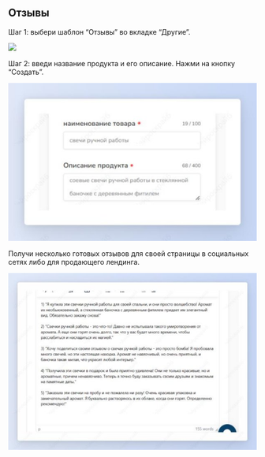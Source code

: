 ﻿ ## Отзывы

Шаг 1: выбери шаблон “Отзывы” во вкладке “Другие”.

![](../_media/Aspose.Words.b3890fd8-f8e5-4425-8ccc-acae17986637.129.png)

Шаг 2: введи название продукта и его описание. Нажми на кнопку “Создать”.

![](../_media/Aspose.Words.b3890fd8-f8e5-4425-8ccc-acae17986637.130.jpeg)

Получи несколько готовых отзывов для своей страницы в социальных сетях либо для продающего лендинга.

![](../_media/Aspose.Words.b3890fd8-f8e5-4425-8ccc-acae17986637.131.jpeg)
